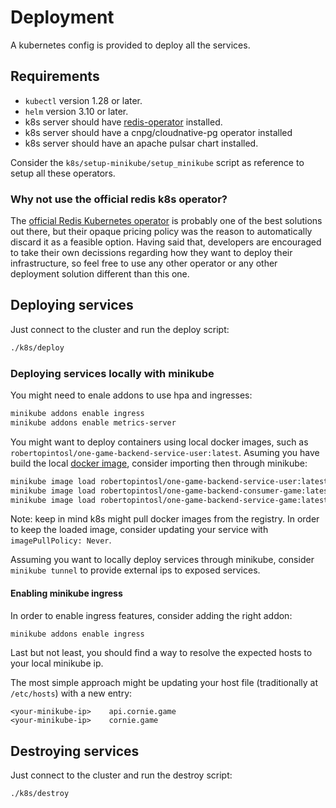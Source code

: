 # Deployment

A kubernetes config is provided to deploy all the services.

## Requirements

- `kubectl` version 1.28 or later.
- `helm` version 3.10 or later.
- k8s server should have [redis-operator](https://github.com/OT-CONTAINER-KIT/redis-operator) installed.
- k8s server should have a cnpg/cloudnative-pg operator installed
- k8s server should have an apache pulsar chart installed.

Consider the `k8s/setup-minikube/setup_minikube` script as reference to setup all these operators.

### Why not use the official redis k8s operator?

The [official Redis Kubernetes operator](https://docs.redis.com/latest/kubernetes/) is probably one of the best solutions out there, but their opaque pricing policy was the reason to automatically discard it as a feasible option. Having said that, developers are encouraged to take their own decissions regarding how they want to deploy their infrastructure, so feel free to use any other operator or any other deployment solution different than this one.

## Deploying services

Just connect to the cluster and run the deploy script:

```bash
./k8s/deploy
```

### Deploying services locally with minikube

You might need to enale addons to use hpa and ingresses:

```bash
minikube addons enable ingress
minikube addons enable metrics-server
```

You might want to deploy containers using local docker images, such as `robertopintosl/one-game-backend-service-user:latest`. Asuming you have build the local [docker image](./docker-images.md), consider importing then through minikube:

```bash
minikube image load robertopintosl/one-game-backend-service-user:latest
minikube image load robertopintosl/one-game-backend-consumer-game:latest
minikube image load robertopintosl/one-game-backend-service-game:latest
```

Note: keep in mind k8s might pull docker images from the registry. In order to keep the loaded image, consider updating your service with `imagePullPolicy: Never`.

Assuming you want to locally deploy services through minikube, consider `minikube tunnel` to provide external ips to exposed services.

#### Enabling minikube ingress

In order to enable ingress features, consider adding the right addon:

```bash
minikube addons enable ingress
```

Last but not least, you should find a way to resolve the expected hosts to your local minikube ip.

The most simple approach might be updating your host file (traditionally at `/etc/hosts`) with a new entry:

```
<your-minikube-ip>    api.cornie.game
<your-minikube-ip>    cornie.game
```

## Destroying services

Just connect to the cluster and run the destroy script:

```bash
./k8s/destroy
```
